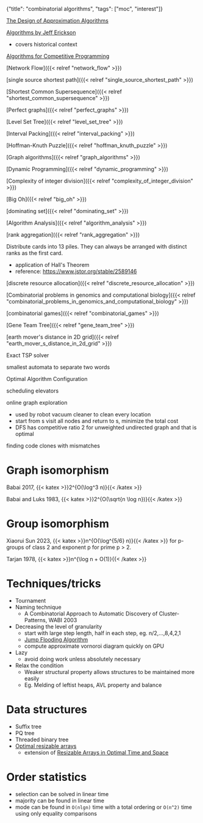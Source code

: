 {"title": "combinatorial algorithms", "tags": ["moc", "interest"]}

[The Design of Approximation Algorithms](https://www.designofapproxalgs.com/)

[Algorithms by Jeff Erickson](https://jeffe.cs.illinois.edu/teaching/algorithms/)
* covers historical context

[Algorithms for Competitive Programming](https://cp-algorithms.com/)

[Network Flow]({{< relref "network_flow" >}})

[single source shortest path]({{< relref "single_source_shortest_path" >}})

[Shortest Common Supersequence]({{< relref "shortest_common_supersequence" >}})

[Perfect graphs]({{< relref "perfect_graphs" >}})

[Level Set Tree]({{< relref "level_set_tree" >}})

[Interval Packing]({{< relref "interval_packing" >}})

[Hoffman-Knuth Puzzle]({{< relref "hoffman_knuth_puzzle" >}})

[Graph algorithms]({{< relref "graph_algorithms" >}})

[Dynamic Programming]({{< relref "dynamic_programming" >}})

[Complexity of integer division]({{< relref "complexity_of_integer_division" >}})

[Big Oh]({{< relref "big_oh" >}})

[dominating set]({{< relref "dominating_set" >}})

[Algorithm Analysis]({{< relref "algorithm_analysis" >}})

[rank aggregation]({{< relref "rank_aggregation" >}})

Distribute cards into 13 piles. They can always be arranged with distinct ranks as the first card.
* application of Hall's Theorem
* reference: https://www.jstor.org/stable/2589146

[discrete resource allocation]({{< relref "discrete_resource_allocation" >}})

[Combinatorial problems in genomics and computational biology]({{< relref "combinatorial_problems_in_genomics_and_computational_biology" >}})

[combinatorial games]({{< relref "combinatorial_games" >}})

[Gene Team Tree]({{< relref "gene_team_tree" >}})

[earth mover's distance in 2D grid]({{< relref "earth_mover_s_distance_in_2d_grid" >}})

Exact TSP solver

smallest automata to separate two words

Optimal Algorithm Configuration

scheduling elevators

online graph exploration
* used by robot vacuum cleaner to clean every location
* start from s visit all nodes and return to s, minimize the total cost
* DFS has competitive ratio 2 for unweighted undirected graph and that is optimal

finding code clones with mismatches

# Graph isomorphism

Babai 2017, {{< katex >}}2^{O(\log^3 n)}{{< /katex >}}

Babai and Luks 1983, {{< katex >}}2^{O(\sqrt{n \log n})}{{< /katex >}}

# Group isomorphism

Xiaorui Sun 2023, {{< katex >}}n^{O(\log^{5/6} n)}{{< /katex >}} for p-groups of class 2 and exponent p for prime p > 2.

Tarjan 1978, {{< katex >}}n^{\log n + O(1)}{{< /katex >}}

# Techniques/tricks
* Tournament
* Naming technique
  * A Combinatorial Approach to Automatic Discovery of Cluster-Patterns, WABI 2003
* Decreasing the level of granularity
  * start with large step length, half in each step, eg. n/2,...,8,4,2,1
  * [Jump Flooding Algorithm](http://www.comp.nus.edu.sg/~rongguod/JFA/index.html)
  * compute approximate vornoroi diagram quickly on GPU
* Lazy
  * avoid doing work unless absolutely necessary
* Relax the condition
  * Weaker structural property allows structures to be maintained more easily
  * Eg. Melding of leftist heaps, AVL property and balance

# Data structures
* Suffix tree
* PQ tree
* Threaded binary tree
* [Optimal resizable arrays](https://arxiv.org/abs/2211.11009)
  * extension of [Resizable Arrays in Optimal Time and Space](https://sedgewick.io/wp-content/themes/sedgewick/papers/1999Optimal.pdf)

# Order statistics
* selection can be solved in linear time
* majority can be found in linear time
* mode can be found in `O(nlgn)` time with a total ordering or `O(n^2)` time using only equality comparisons
